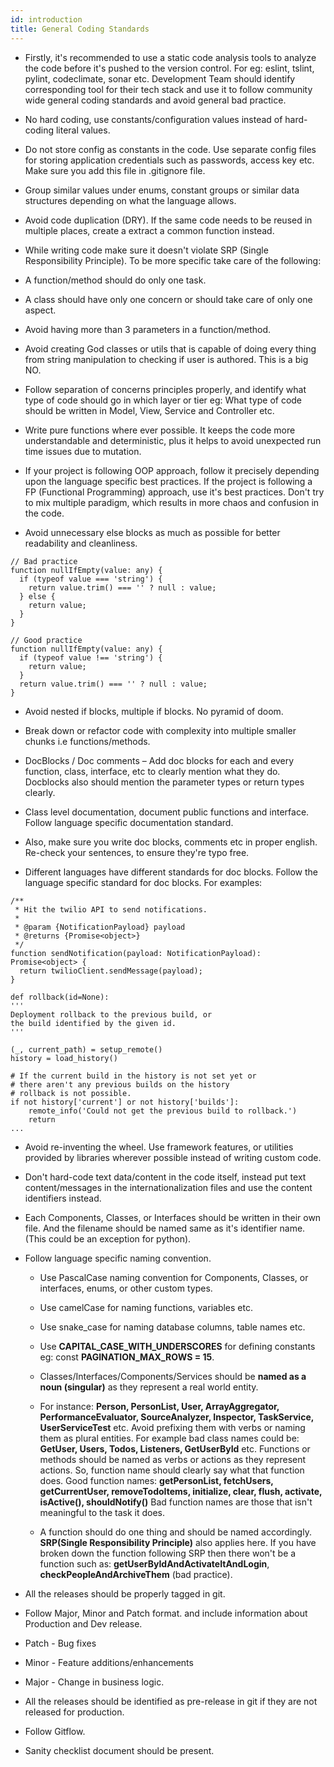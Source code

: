 ```yaml
---
id: introduction
title: General Coding Standards
---
```


* Firstly, it's recommended to use a static code analysis tools to analyze the code before it's pushed to the version control. For eg: eslint, tslint, pylint, codeclimate, sonar etc. Development Team should identify corresponding tool for their tech stack and use it to follow community wide general coding standards and avoid general bad practice.

* No hard coding, use constants/configuration values instead of hard-coding literal values.

* Do not store config as constants in the code. Use separate config files for storing application credentials such as passwords, access key etc. Make sure you add this file in .gitignore file.
  
* Group similar values under enums, constant groups or similar data structures depending on what the language allows.
  
* Avoid code duplication (DRY). If the same code needs to be reused in multiple places, create a extract a common function instead.
  
* While writing code make sure it doesn't violate SRP (Single Responsibility Principle). To be more specific take care of the following:

* A function/method should do only one task.

* A class should have only one concern or should take care of only one aspect.

* Avoid having more than 3 parameters in a function/method.

* Avoid creating God classes or utils that is capable of doing every thing from string manipulation to checking if user is authored. This is a big NO.

* Follow separation of concerns principles properly, and identify what type of code should go in which layer or tier eg: What type of code should be written in Model, View, Service and Controller etc.

* Write pure functions where ever possible. It keeps the code more understandable and deterministic, plus it helps to avoid unexpected run time issues due to mutation.

* If your project is following OOP approach, follow it precisely depending upon the language specific best practices. If the project is following a FP (Functional Programming) approach, use it's best practices. Don't try to mix multiple paradigm, which results in more chaos and confusion in the code.

* Avoid unnecessary else blocks as much as possible for better readability and cleanliness.

<!--JavaScript-->
    // Bad practice
    function nullIfEmpty(value: any) {
      if (typeof value === 'string') {
        return value.trim() === '' ? null : value;
      } else {
        return value;
      }
    }

    // Good practice
    function nullIfEmpty(value: any) {
      if (typeof value !== 'string') {
        return value;
      }
      return value.trim() === '' ? null : value;
    }

* Avoid nested if blocks, multiple if blocks. No pyramid of doom.

* Break down or refactor code with complexity into multiple smaller chunks i.e functions/methods.

* DocBlocks / Doc comments – Add doc blocks for each and every function, class, interface, etc to clearly mention what they do. Docblocks also should mention the parameter types or return types clearly.

* Class level documentation, document public functions and interface. Follow language specific documentation standard.

* Also, make sure you write doc blocks, comments etc in proper english. Re-check your sentences, to ensure they're typo free.

* Different languages have different standards for doc blocks. Follow the language specific standard for doc blocks. For examples:
  
<!--JavaScript-->
    /**
     * Hit the twilio API to send notifications.
     *
     * @param {NotificationPayload} payload
     * @returns {Promise<object>}
     */
    function sendNotification(payload: NotificationPayload): Promise<object> {
      return twilioClient.sendMessage(payload);
    }

<!--Python-->
    def rollback(id=None):
    '''
    Deployment rollback to the previous build, or
    the build identified by the given id.
    '''
 
    (_, current_path) = setup_remote()
    history = load_history()
 
    # If the current build in the history is not set yet or
    # there aren't any previous builds on the history
    # rollback is not possible.
    if not history['current'] or not history['builds']:
        remote_info('Could not get the previous build to rollback.')
        return
    ...

* Avoid re-inventing the wheel. Use framework features, or utilities provided by libraries wherever possible instead of writing custom code.

* Don't hard-code text data/content in the code itself, instead put text content/messages in the internationalization files and use the content identifiers instead.

* Each Components, Classes, or Interfaces should be written in their own file. And the filename should be named same as it's identifier name. (This could be an exception for python).

* Follow language specific naming convention.

  * Use PascalCase naming convention for Components, Classes, or interfaces, enums, or other custom types. 

  * Use camelCase for naming functions, variables etc.

  * Use snake_case for naming database columns, table names etc.

  * Use **CAPITAL_CASE_WITH_UNDERSCORES** for defining constants eg: const **PAGINATION_MAX_ROWS = 15**.

  * Classes/Interfaces/Components/Services should be **named as a noun (singular)** as they represent a real world entity.

  * For instance: **Person, PersonList, User, ArrayAggregator, PerformanceEvaluator, SourceAnalyzer, Inspector, TaskService,  UserServiceTest** etc.
    Avoid prefixing them with verbs or naming them as plural entities. For example bad class names could be: **GetUser, Users, Todos, Listeners, GetUserById** etc.
    Functions or methods should be named as verbs or actions as they represent actions. So, function name should clearly say what that function does.
    Good function names: **getPersonList, fetchUsers, getCurrentUser, removeTodoItems, initialize, clear, flush, activate, isActive(), shouldNotify()**
    Bad function names are those that isn't meaningful to the task it does.

  * A function should do one thing and should be named accordingly. **SRP(Single Responsibility Principle)** also applies here. If you have broken down the function following SRP then there won't be a function such as: **getUserByIdAndActivateItAndLogin**, **checkPeopleAndArchiveThem** (bad practice).

* All the releases should be properly tagged in git.

* Follow Major, Minor and Patch format. and include information about Production and Dev release.

* Patch - Bug fixes

* Minor - Feature additions/enhancements

* Major - Change in business logic.

* All the releases should be identified as pre-release in git if they are not released for production.

* Follow Gitflow.

* Sanity checklist document should be present.
